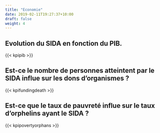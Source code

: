 ```yaml
---
title: "Economie"
date: 2019-02-11T19:27:37+10:00
draft: false
weight: 4
---
```


## Evolution du SIDA en fonction du PIB.
{{< kpipib >}}

## Est-ce le nombre de personnes atteintent par le SIDA influe sur les dons d’organismes ?
{{< kpifundingdeath >}}

## Est-ce que le taux de pauvreté influe sur le taux d’orphelins ayant le SIDA ?
{{< kpipovertyorphans >}}
